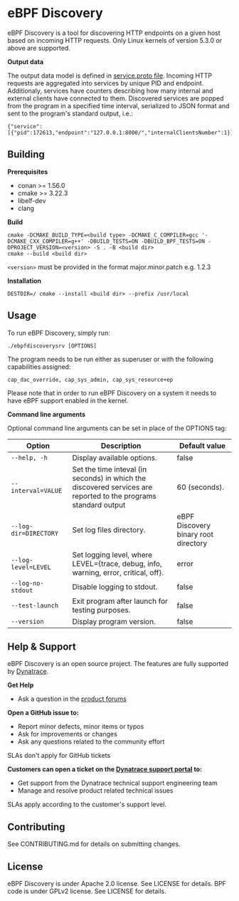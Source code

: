 # eBPF Discovery

eBPF Discovery is a tool for discovering HTTP endpoints on a given host based on incoming HTTP requests.
Only Linux kernels of version 5.3.0 or above are supported.

**Output data**

The output data model is defined in [service.proto file](libebpfdiscoveryproto/ebpfdiscoveryproto/service.proto). Incoming HTTP requests are aggregated into services by unique PID and endpoint. Additionaly, services have counters describing how many internal and external clients have connected to them.
Discovered services are popped from the program in a specified time interval, serialized to JSON format and sent to the program's standard output, i.e.:
```
{"service":[{"pid":172613,"endpoint":"127.0.0.1:8000/","internalClientsNumber":1}]}
```

## Building

**Prerequisites**
* conan >= 1.56.0
* cmake >= 3.22.3
* libelf-dev
* clang

**Build**

```
cmake -DCMAKE_BUILD_TYPE=<build type> -DCMAKE_C_COMPILER=gcc '-DCMAKE_CXX_COMPILER=g++' -DBUILD_TESTS=ON -DBUILD_BPF_TESTS=ON -DPROJECT_VERSION=<version> -S . -B <build dir>
cmake --build <build dir>
```
`<version>` must be provided in the format major.minor.patch e.g. 1.2.3

**Installation**

```
DESTDIR=/ cmake --install <build dir> --prefix /usr/local
```

## Usage

To run eBPF Discovery, simply run:
```
./ebpfdiscoverysrv [OPTIONS]
```
The program needs to be run either as superuser or with the following capabilities assigned:
```
cap_dac_override, cap_sys_admin, cap_sys_resource+ep
```
Please note that in order to run eBPF Discovery on a system it needs to have eBPF support enabled in the kernel.

**Command line arguments**

Optional command line arguments can be set in place of the OPTIONS tag:

|Option               |Description                                                                                                    |Default value                       |
|---------------------|---------------------------------------------------------------------------------------------------------------|------------------------------------|
|`--help, -h`         |Display available options.                                                                                     |false                               |
|`--interval=VALUE`   |Set the time inteval (in seconds) in which the discovered services are reported to the programs standard output|60 (seconds).                       |
|`--log-dir=DIRECTORY`|Set log files directory.                                                                                       |eBPF Discovery binary root directory|
|`--log-level=LEVEL`  |Set logging level, where LEVEL={trace, debug, info, warning, error, critical, off}.                            |error                               |
|`--log-no-stdout`    |Disable logging to stdout.                                                                                     |false                               |
|`--test-launch`      |Exit program after launch for testing purposes.                                                                |false                               |
|`--version`          |Display program version.                                                                                       |false                               |


## Help & Support

eBPF Discovery is an open source project. The features are fully supported by [Dynatrace](https://www.dynatrace.com).

**Get Help**

* Ask a question in the [product forums](https://community.dynatrace.com/t5/Using-Dynatrace/ct-p/UsingDynatrace)

**Open a GitHub issue to:**

* Report minor defects, minor items or typos
* Ask for improvements or changes
* Ask any questions related to the community effort

SLAs don't apply for GitHub tickets

**Customers can open a ticket on the [Dynatrace support portal](https://support.dynatrace.com/supportportal/) to:**

* Get support from the Dynatrace technical support engineering team
* Manage and resolve product related technical issues

SLAs apply according to the customer's support level.

## Contributing

See CONTRIBUTING.md for details on submitting changes.

## License

eBPF Discovery is under Apache 2.0 license. See LICENSE for details.
BPF code is under GPLv2 license. See LICENSE for details.